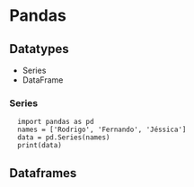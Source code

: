 # Pandas

## Datatypes

- Series
- DataFrame

### Series

      import pandas as pd
      names = ['Rodrigo', 'Fernando', 'Jéssica']
      data = pd.Series(names)
      print(data)

## Dataframes
